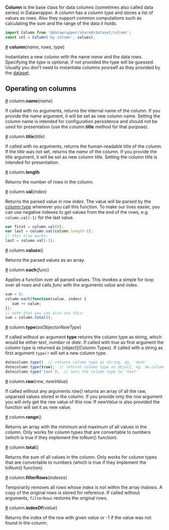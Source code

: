 **Column** is the base class for data columns (sometimes also called data series) in Datawrapper. A column has a *column type* and stores a list of values as *rows*. Also they support common computations such as calculating the sum and the range of the data it holds.

```js
import Column from '@datawrapper/shared/dataset/column';
const col = Column('my column', values);
```

<a name="dw_column" href="Column#wiki-dw_column">#</a> <b>column</b>(<i>name</i>, <i>rows</i>, <i>type</i>)

Instantiates a new column with the name *name* and the data *rows*. Specifying the *type* is optional, if not provided the type will be guessed. Usually you don't need to instantiate columns yourself as they provided by the [dataset](Dataset).

## Operating on columns

<a name="column_name" href="Column#wiki-column_name">#</a> column.<b>name</b>(<i>name</i>)

If called with no arguments, returns the internal name of the column. If you provide the *name* argument, it will be set as new column name. Setting the column name is intended for configuration persistence and should not be used for presentation (use the column.<b>title</b> method for that purpose).

<a name="column_title" href="Column#wiki-column_title">#</a> column.<b>title</b>(<i>title</i>)

If called with no arguments, returns the human-readable title of the column. If the *title* was not set, returns the *name* of the column. If you provide the *title* argument, it will be set as new column title. Setting the column title is intended for presentation.

<a name="column_length" href="Column#wiki-column_length">#</a> column.<b>length</b>

Returns the number of rows in the column.

<a name="column_val" href="Column#wiki-column_val">#</a> column.<b>val</b>(<i>index</i>)

Returns the parsed value in row *index*. The value will be parsed by the [column type](Column#column-types) whenever you call this function. To make our lives easier, you can use negative indexes to get values from the end of the rows, e.g. ``column.val(-1)`` for the last value.

```javascript
var first = column.val(0);
var last = column.val(column.length-1);
// this also works:
last = column.val(-1);
```

<a name="column_values" href="Column#wiki-column_values">#</a> column.<b>values</b>()

Returns the parsed values as an array.

<a name="column_each" href="Column#wiki-column_each">#</a> column.<b>each</b>(<i>func</i>)

Applies a function over all parsed values. This invokes a simple for loop over all rows and calls *func* with the arguments *value* and *index*.

```javascript
sum = 0;
column.each(function(value, index) {
   sum += value;
});
// note that you can also use this:
sum = column.total();
```

<a name="column_type" href="Column#wiki-column_type">#</a> column.<b>type</b>(<i>asObjectorNewType</i>)

If called without an argument **type** returns the column type as string, which would be either *text*, *number* or *date*. If called with *true* as first argument the column type is returned as [object](Column Types). If called with a string as first argument ``type()`` will set a new column type.

```javascript
datecolumn.type()  // returns column type as string, eg. 'date'
datecolumn.type(true);  // returns column type as object, eg. dw.column.types.date()
datecolumn.type('text');  // sets the column type to 'text'
```

<a name="column_raw" href="Column#wiki-column_raw">#</a> column.<b>raw</b>(<i>row</i>, <i>newValue</i>)

If called without any arguments *raw()* returns an array of all the raw, unparsed values stored in the column. If you provide only the <i>row</i> argument you will only get the raw value of this row. If <i>newValue</i> is also provided the function will set it as new value.

<a name="column_range" href="Column#wiki-column_range">#</a> column.<b>range</b>()

Returns an array with the minimum and maximum of all values in the column. Only works for column types that are convertable to numbers (which is true if they implement the toNum() function).

<a name="column_total" href="Column#wiki-column_total">#</a> column.<b>total</b>()

Returns the sum of all values in the column. Only works for column types that are convertable to numbers (which is true if they implement the toNum() function).

<a name="column_filterRows" href="Column#wiki-column_filterRows">#</a> column.<b>filterRows</b>(<i>indexes</i>)

Temporarily removes all rows whose index is not within the array *indexes*. A copy of the original rows is stored for reference. If called without arguments, ``filterRows`` restores the original rows.

<a name="column_indexOf" href="Column#wiki-column_indexOf">#</a> column.<b>indexOf</b>(<i>value</i>)

Returns the index of the row with given *value* or -1 if the value was not found in the column.
